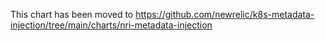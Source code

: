 This chart has been moved to https://github.com/newrelic/k8s-metadata-injection/tree/main/charts/nri-metadata-injection
